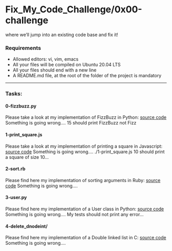 # Fix_My_Code_Challenge/0x00-challenge

where we’ll jump into an existing code base and fix it!

### Requirements
- Allowed editors: vi, vim, emacs
- All your files will be compiled on Ubuntu 20.04 LTS
- All your files should end with a new line
- A README.md file, at the root of the folder of the project is mandatory

---

### Tasks:

#### 0-fizzbuzz.py
Please take a look at my implementation of FizzBuzz in Python: [source code](https://github.com/alx-tools/0x00-Fix_My_Code_Challenge/blob/master/0-fizzbuzz.py)
Something is going wrong….
15 should print FizzBuzz not Fizz

#### 1-print_square.js
Please take a look at my implementation of printing a square in Javascript: [source code](https://github.com/alx-tools/0x00-Fix_My_Code_Challenge/blob/master/1-print_square.js)
Something is going wrong….
./1-print_square.js 10 should print a square of size 10…

#### 2-sort.rb
Please find here my implementation of sorting arguments in Ruby: [source code](https://github.com/alx-tools/0x00-Fix_My_Code_Challenge/blob/master/2-sort.rb)
Something is going wrong….

#### 3-user.py
Please find here my implementation of a User class in Python: [source code](https://github.com/alx-tools/0x00-Fix_My_Code_Challenge/blob/master/3-user.py)
Something is going wrong….
My tests should not print any error…

#### 4-delete_dnodeint/
Please find here my implementation of a Double linked list in C: [source code](https://github.com/alx-tools/0x00-Fix_My_Code_Challenge/tree/master/4-delete_dnodeint)
Something is going wrong….
